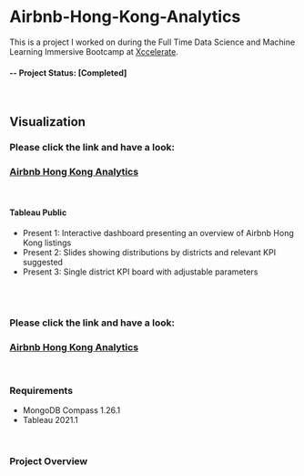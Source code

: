 # Airbnb-Hong-Kong-Analytics
This is a project I worked on during the Full Time Data Science and Machine Learning Immersive Bootcamp at [Xccelerate](https://xccelerate.co/en/).

#### -- Project Status: [Completed]

<br />

## Visualization

### Please click the link and have a look: 
### [Airbnb Hong Kong Analytics](https://public.tableau.com/views/AirbnbHKAnalytics/Present1?:language=en-US&:display_count=n&:origin=viz_share_link)

<br />

#### Tableau Public
* Present 1: Interactive dashboard presenting an overview of Airbnb Hong Kong listings
* Present 2: Slides showing distributions by districts and relevant KPI suggested
* Present 3: Single district KPI board with adjustable parameters

<br />
<br />

### Please click the link and have a look: 
### [Airbnb Hong Kong Analytics](https://public.tableau.com/views/AirbnbHKAnalytics/Present1?:language=en-US&:display_count=n&:origin=viz_share_link)

<br />

### Requirements
* MongoDB Compass 1.26.1
* Tableau 2021.1

<br />

### Project Overview

